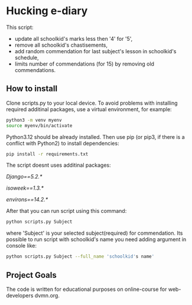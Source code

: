# Hucking e-diary

This script:
- update all schoolkid's marks less then '4' for '5',
- remove all schoolkid's chastisements,
- add random commendation for last subject's lesson in schoolkid's schedule,
- limits number of commendations (for 15) by removing old commendations.

## How to install

Clone scripts.py to your local device. To avoid problems with installing required additinal packages, use a virtual environment, for example:
```bash
python3 -m venv myenv
source myenv/bin/activate
```

Python3.12 should be already installed. Then use pip (or pip3, if there is a conflict with Python2) to install dependencies:

```bash
pip install -r requirements.txt
```

The script doesnt uses additinal packages:

_Django==5.2.*_

_isoweek==1.3.*_

_environs==14.2.*_

After that you can run script using this command:

```bash
python scripts.py Subject
```

where 'Subject' is your selected subject(required) for commendation.
Its possible to run script with schoolkid's name you need adding argument in console like:

```bash
python scripts.py Subject --full_name 'schoolkid's name'
```


## Project Goals

The code is written for educational purposes on online-course for web-developers dvmn.org.


